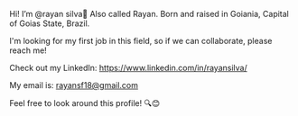 Hi! I’m @rayan silva👋 Also called Rayan. Born and raised in Goiania, Capital of Goias State, Brazil.

I'm looking for my first job in this field, so if we can collaborate, please reach me!

Check out my LinkedIn: https://www.linkedin.com/in/rayansilva/

My email is: rayansf18@gmail.com

Feel free to look around this profile! 🔍😊
